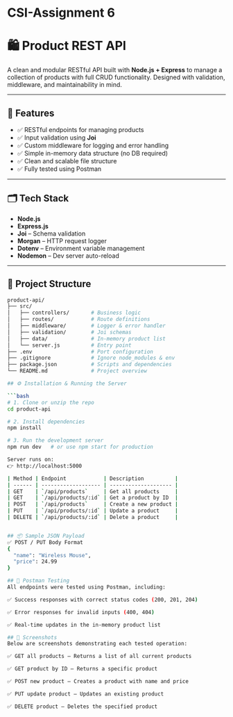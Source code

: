 # CSI-Assignment 6  
# 🛍️ Product REST API

A clean and modular RESTful API built with **Node.js + Express** to manage a collection of products with full CRUD functionality. Designed with validation, middleware, and maintainability in mind.

---

## 🚀 Features

- ✅ RESTful endpoints for managing products  
- ✅ Input validation using **Joi**  
- ✅ Custom middleware for logging and error handling  
- ✅ Simple in-memory data structure (no DB required)  
- ✅ Clean and scalable file structure  
- ✅ Fully tested using Postman

---

## 🗂️ Tech Stack

- **Node.js**
- **Express.js**
- **Joi** – Schema validation
- **Morgan** – HTTP request logger
- **Dotenv** – Environment variable management
- **Nodemon** – Dev server auto-reload

---

## 📁 Project Structure

```bash
product-api/
├── src/
│   ├── controllers/       # Business logic
│   ├── routes/            # Route definitions
│   ├── middleware/        # Logger & error handler
│   ├── validation/        # Joi schemas
│   ├── data/              # In-memory product list
│   └── server.js          # Entry point
├── .env                   # Port configuration
├── .gitignore             # Ignore node_modules & env
├── package.json           # Scripts and dependencies
└── README.md              # Project overview

## ⚙️ Installation & Running the Server

```bash
# 1. Clone or unzip the repo
cd product-api

# 2. Install dependencies
npm install

# 3. Run the development server
npm run dev   # or use npm start for production

Server runs on:
👉 http://localhost:5000

| Method | Endpoint            | Description          |
| ------ | ------------------- | -------------------- |
| GET    | `/api/products`     | Get all products     |
| GET    | `/api/products/:id` | Get a product by ID  |
| POST   | `/api/products`     | Create a new product |
| PUT    | `/api/products/:id` | Update a product     |
| DELETE | `/api/products/:id` | Delete a product     |


## 📦 Sample JSON Payload
✅ POST / PUT Body Format
{
  "name": "Wireless Mouse",
  "price": 24.99
}

## 🧪 Postman Testing
All endpoints were tested using Postman, including:

✅ Success responses with correct status codes (200, 201, 204)

✅ Error responses for invalid inputs (400, 404)

✅ Real-time updates in the in-memory product list

## 📸 Screenshots
Below are screenshots demonstrating each tested operation:

✅ GET all products – Returns a list of all current products

✅ GET product by ID – Returns a specific product

✅ POST new product – Creates a product with name and price

✅ PUT update product – Updates an existing product

✅ DELETE product – Deletes the specified product